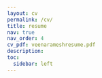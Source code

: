 ```yaml
---
layout: cv
permalink: /cv/
title: resume
nav: true
nav_order: 4
cv_pdf: veenarameshresume.pdf
description: 
toc:
  sidebar: left
---
```

